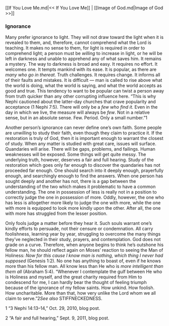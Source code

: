 [[If You Love Me.md|<< If You Love Me]]  |  [[Image of God.md|Image of God >>]]

### Ignorance
Many prefer ignorance to light. They will not draw toward the light when it is revealed to them, and, therefore, cannot comprehend what the Lord is teaching. It makes no sense to them, for light is required in order to comprehend light; a person must be *willing* to increase in light, or he will be left in darkness and unable to apprehend any of what saves him. It remains a mystery. The way to darkness is broad and easy. It requires no effort. It welcomes one. It tempts mankind with its ease. It is popular, as there are *many who go in thereat*. Truth challenges. It requires change. It informs all of their faults and mistakes. It is difficult — man is called to rise above what the world is doing, what the world is saying, and what the world accepts as good and true. This tendency to want to be popular can twist a person away from truth quicker than any other corrupting influence here. “This is why Nephi cautioned about the latter-day churches that crave popularity and acceptance (1 Nephi 7:5). There will only be a *few who find it.* Even in the day in which we live, the measure will always be *few*. Not in a relative sense, but in an absolute sense. Few. Period. Only a small number.”1

Another person’s ignorance can never define one’s own faith. Some people are unwilling to study their faith, even though they claim to practice it. If the restoration is truly of God, then it is important enough to warrant the closest of study. When any matter is studied with great care, issues will surface. Quandaries will arise. There will be gaps, problems, and failings. Human weaknesses will be exposed. Some things will get quite messy. The underlying truth, however, deserves a fair and full hearing. Study of the restoration which goes only far enough to discover the quandaries has not proceeded far enough. One should search into it deeply enough, prayerfully enough, and searchingly enough to find the answers. When one person has sought deeply and another has not, there is a gap between the understanding of the two which makes it problematic to have a common understanding. The one in possession of less is really not in a position to correctly judge the one in possession of more. Oddly, however, the one who has less is altogether more likely to judge the one with more, while the one with more is equipped to look more kindly upon the other. After all, the one with more has struggled from the lesser position.

Only fools judge a matter before they hear it. Such souls warrant one’s kindly efforts to persuade, not their censure or condemnation. All carry foolishness, learning year by year, struggling to overcome the many things they’ve neglected in their study, prayers, and contemplation. God does not grade on a curve. Therefore, when anyone begins to think he’s outshone his fellow man, he should reflect again on Moses’ reaction to seeing the Man of Holiness: *Now for this cause I know man is nothing, which thing I never had supposed* (Genesis 1:2). No one has anything to boast of, even if he knows more than his fellow man. All know less than He who is *more intelligent than them all* (Abraham 5:4). “Whenever I contemplate the gulf between He who is Holiness and myself, and the great charity required from Him to condescend for me, I can hardly bear the thought of feeling triumph because of the ignorance of my fellow saints. How unkind. How foolish. How uncharitable. More than that, how very unlike the Lord whom we all claim to serve.”2*See also* STIFFNECKEDNESS.



1 “3 Nephi 14:13–14,” Oct. 29, 2010, blog post.


2 “A fair and full hearing,” Sept. 9, 2011, blog post.